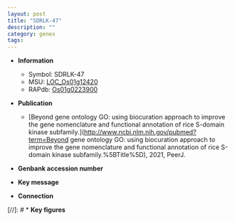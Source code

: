 ```yaml
---
layout: post
title: "SDRLK-47"
description: ""
category: genes
tags: 
---
```


* **Information**  
    + Symbol: SDRLK-47  
    + MSU: [LOC_Os01g12420](http://rice.uga.edu/cgi-bin/ORF_infopage.cgi?orf=LOC_Os01g12420)  
    + RAPdb: [Os01g0223900](https://rapdb.dna.affrc.go.jp/locus/?name=Os01g0223900)  

* **Publication**  
    + [Beyond gene ontology GO: using biocuration approach to improve the gene nomenclature and functional annotation of rice S-domain kinase subfamily.](http://www.ncbi.nlm.nih.gov/pubmed?term=Beyond gene ontology GO: using biocuration approach to improve the gene nomenclature and functional annotation of rice S-domain kinase subfamily.%5BTitle%5D), 2021, PeerJ.

* **Genbank accession number**  

* **Key message**  

* **Connection**  

[//]: # * **Key figures**  



